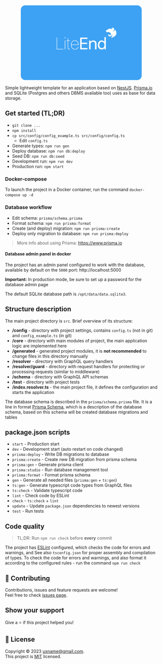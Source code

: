 [//]: # (todo improve readme)

<p align="center">
  <a href="https://github.com/uxname/liteend" target="blank"><img src=".github/logo.png" width="400" alt="LiteEnd logo" /></a>
</p>

Simple lightweight template for an application based on [NestJS](https://nestjs.com).
[Prisma.io](https://www.prisma.io) and SQLite (Postgres and others DBMS available too) uses as base for data storage.

## Get started (TL;DR)

- `git clone ...`
- `npm install`
- `cp src/config/config_example.ts src/config/config.ts`
    - Edit `config.ts`
- Generate types: `npm run gen`
- Deploy database: `npm run db:deploy`
- Seed DB: `npm run db:seed`
- Development run: `npm run dev`
- Production run: `npm start`

### Docker-compose

To launch the project in a Docker container, run the command `docker-compose up -d`

### Database workflow

- Edit schema: `prisma/schema.prisma`
- Format schema: `npm run prisma:format`
- Create (and deploy) migration: `npm run prisma:create`
- Deploy only migration to database: `npm run prisma:deploy`

> More info about using Prisma: https://www.prisma.io

#### Database admin panel in docker

The project has an admin panel configured to work with the database, available by default on the `5000`
port: http://localhost:5000

**Important:** In production mode, be sure to set up a password for the database admin page

The default SQLite database path is `/opt/data/data.sqlite3`.

## Structure description

The main project directory is `src`. Brief overview of its structure:

- **/config** - directory with project settings, contains `config.ts` (not in git) and `config_example.ts` (in git)
- **/core** - directory with main modules of project, the main application logic are implemented here
- **/generated** - generated project modules, it is **not recommended** to change files in this directory manually
- **/resolver** - directory with GraphQL query handlers
- **/resolver/guard** - directory with request handlers for protecting or processing requests (similar to middleware)
- **/schema** - directory with GraphQL API schemas
- **/test** - directory with project tests
- **/index.resolver.ts** - the main project file, it defines the configuration and starts the application

The database schema is described in the `prisma/schema.prisma` file. It is a line in
format [Prisma Schema](https://www.prisma.io/docs/concepts/components/prisma-schema), which is a description of the
database schema, based on this schema will be created database migrations and tables

## package.json scripts

- `start` - Production start
- `dev` - Development start (auto restart on code changed)
- `prisma:deploy` - Write DB migrations to database
- `prisma:create` - Create new DB migration from prisma schema
- `prisma:gen` - Generate prisma client
- `prisma:studio` - Run database management tool
- `prisma:format` - Format prisma schema
- `gen` - Generate all needed files (`prisma:gen` + `ts:gen`)
- `ts:gen` - Generate typescript code types from GraphQL files
- `ts:check` - Validate typescript code
- `lint` - Check code by ESLint
- `check` - `ts:check` + `lint`
- `update` - Update `package.json` dependencies to newest versions
- `test` - Run tests

## Code quality

> TL;DR: Run `npm run check` before **every** commit

The project has [ESLint](https://eslint.org/) configured, which checks the code for errors and warnings, and See
also `tsconfig.json` for proper assembly and compilation of types. To check the code for errors and warnings, and also
format it according to the configured rules - run the command `npm run check`

## 🤝 Contributing

Contributions, issues and feature requests are welcome!<br />Feel free to check [issues page](https://github.com/uxname/liteend/issues).

## Show your support

Give a ⭐️ if this project helped you!

## 📝 License

Copyright © 2023 [uxname@gmail.com](https://github.com/uxname).<br />
This project is [MIT](https://mit-license.org/) licensed.
